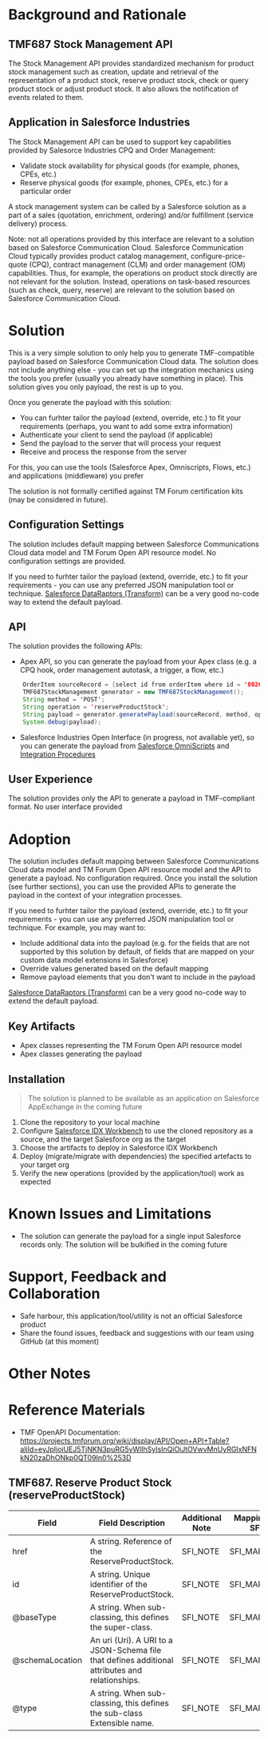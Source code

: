# Background and Rationale

## TMF687 Stock Management API

The Stock Management API provides standardized mechanism for product stock management such as creation, update and retrieval of the representation of a product stock, reserve product stock, check or query product stock or adjust product stock. It also allows the notification of events related to them.

## Application in Salesforce Industries

The Stock Management API can be used to support key capabilities provided by Salesorce Industries CPQ and Order Management:
* Validate stock availability for physical goods (for example, phones, CPEs, etc.)
* Reserve physical goods (for example, phones, CPEs, etc.) for a particular order

A stock management system can be called by a Salesforce solution as a part of a sales (quotation, enrichment, ordering) and/or fulfillment (service delivery) process.

Note: not all operations provided by this interface are relevant to a solution based on Salesforce Communication Cloud. Salesforce Communication Cloud typically provides product catalog management, configure-price-quote (CPQ), contract management (CLM) and order management (OM) capabilities. Thus, for example, the operations on product stock directly are not relevant for the solution. Instead, operations on task-based resources (such as check, query, reserve) are relevant to the solution based on Salesforce Communication Cloud.

# Solution

This is a very simple solution to only help you to generate TMF-compatible payload based on Salesforce Communication Cloud data. The solution does not include anything else - you can set up the integration mechanics using the tools you prefer (usually you already have something in place). This solution gives you only payload, the rest is up to you.

Once you generate the payload with this solution:
- You can furhter tailor the payload (extend, override, etc.) to fit your requirements (perhaps, you want to add some extra information)
- Authenticate your client to send the payload (if applicable)
- Send the payload to the server that will process your request
- Receive and process the response from the server

For this, you can use the tools (Salesforce Apex, Omniscripts, Flows, etc.) and applications (middleware) you prefer

The solution is not formally certified against TM Forum certification kits (may be considered in future).

## Configuration Settings
The solution includes default mapping between Salesforce Communications Cloud data model and TM Forum Open API resource model. No configuration settings are provided.

If you need to furhter tailor the payload (extend, override, etc.) to fit your requirements - you can use any preferred JSON manipulation tool or technique. [Salesforce DataRaptors (Transform)](https://help.salesforce.com/s/articleView?id=sf.os_dataraptor_transform_overview.htm&type=5) can be a very good no-code way to extend the default payload.

## API

The solution provides the following APIs:
* Apex API, so you can generate the payload from your Apex class (e.g. a CPQ hook, order management autotask, a trigger, a flow, etc.)

```java
    OrderItem sourceRecord = [select id from orderItem where id = '8020900000YBapNAAT'];
    TMF687StockManagement generator = new TMF687StockManagement();
    String method = 'POST';
    String operation = 'reserveProductStock';
    String payload = generator.generatePayload(sourceRecord, method, operation, true);
    System.debug(payload);
```

* Salesforce Industries Open Interface (in progress, not available yet), so you can generate the payload from [Salesforce OmniScripts](https://help.salesforce.com/s/articleView?id=sf.os_omniscripts_8355.htm&language=en_US&type=5) and [Integration Procedures](https://help.salesforce.com/s/articleView?id=sf.os_integration_procedures.htm&language=en_US&type=5)

## User Experience

The solution provides only the API to generate a payload in TMF-compliant format. No user interface provided

# Adoption

The solution includes default mapping between Salesforce Communications Cloud data model and TM Forum Open API resource model and the API to generate a payload. No configuration required. Once you install the solution (see further sections), you can use the provided APIs to generate the payload in the context of your integration processes.

If you need to furhter tailor the payload (extend, override, etc.) to fit your requirements - you can use any preferred JSON manipulation tool or technique. For example, you may want to:
* Include additional data into the payload (e.g. for the fields that are not supported by this solution by default, of fields that are mapped on your custom data model extensions in Salesforce)
* Override values generated based on the default mapping
* Remove payload elements that you don't want to include in the payload

[Salesforce DataRaptors (Transform)](https://help.salesforce.com/s/articleView?id=sf.os_dataraptor_transform_overview.htm&type=5) can be a very good no-code way to extend the default payload.

## Key Artifacts

* Apex classes representing the TM Forum Open API resource model
* Apex classes generating the payload

## Installation

> The solution is planned to be available as an application on Salesforce AppExchange in the coming future

1. Clone the repository to your local machine
2. Configure [Salesforce IDX Workbench](https://trailhead.salesforce.com/content/learn/modules/omnistudio-developer-tools/meet-idx-build-tool-) to use the cloned repository as a source, and the target Salesforce org as the target
3. Choose the artifacts to deploy in Salesforce IDX Workbench
4. Deploy (migrate/migrate with dependencies) the specified artefacts to your target org
5. Verify the new operations (provided by the application/tool) work as expected

# Known Issues and Limitations

* The solution can generate the payload for a single input Salesforce records only. The solution will be bulkified in the coming future


# Support, Feedback and Collaboration

* Safe harbour, this application/tool/utility is not an official Salesforce product
* Share the found issues, feedback and suggestions with our team using GitHub (at this moment)

# Other Notes

# Reference Materials
* TMF OpenAPI Documentation: https://projects.tmforum.org/wiki/display/API/Open+API+Table?aliId=eyJpIjoiUEJ5TjNKN3puRG5yWllhSyIsInQiOiJtOVwvMnUyRGIxNFNkN20zaDhONkp0QT09In0%253D

## TMF687. Reserve Product Stock (reserveProductStock)

| Field | Field Description | Additional Note | Mapping to SFI | Example |
|----|----|----|----|----|
|href|A string. Reference of the ReserveProductStock.|SFI_NOTE|SFI_MAPPING|EXAMPLE|
|id|A string. Unique identifier of the ReserveProductStock.|SFI_NOTE|SFI_MAPPING|EXAMPLE|
|@baseType|A string. When sub-classing, this defines the super-class.|SFI_NOTE|SFI_MAPPING|EXAMPLE|
|@schemaLocation|An uri (Uri). A URI to a JSON-Schema file that defines additional attributes and relationships.|SFI_NOTE|SFI_MAPPING|EXAMPLE|
|@type|A string. When sub-classing, this defines the sub-class Extensible name.|SFI_NOTE|SFI_MAPPING|EXAMPLE|






